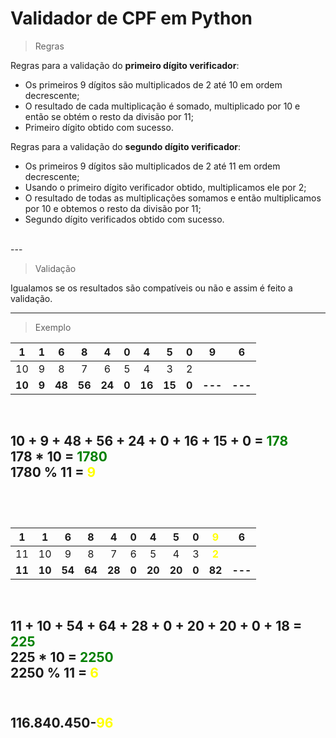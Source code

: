 # Validador de CPF em Python

>Regras

Regras para a validação do **primeiro dígito verificador**:

* Os primeiros 9 dígitos são multiplicados de 2 até 10 em ordem decrescente;
* O resultado de cada multiplicação é somado, multiplicado por 10 e então se obtém o resto da divisão por 11;
* Primeiro dígito obtido com sucesso.

Regras para a validação do **segundo dígito verificador**:

* Os primeiros 9 dígitos são multiplicados de 2 até 11 em ordem decrescente;
* Usando o primeiro dígito verificador obtido, multiplicamos ele por 2;
* O resultado de todas as multiplicações somamos e então multiplicamos por 10 e obtemos o resto da divisão por 11;
* Segundo dígito verificados obtido com sucesso.  
</br>
---  

>Validação  

Igualamos se os resultados são compatíveis ou não e assim é feito a validação.  

---  

>Exemplo  

|1|1|6|8|4|0|4|5|0|9|6|
|:-:|:-:|:-:|:-:|:-:|:-:|:-:|:-:|:-:|:-:|:-:|
|10|9|8|7|6|5|4|3|2|
|**10**|**9**|**48**|**56**|**24**|**0**|**16**|**15**|**0**|**---**|**---**|  
</br>  

10 + 9 + 48 + 56 + 24 + 0 + 16 + 15 + 0 = <span style="color: green; bold">**178**</span>  
178 * 10 = <span style="color: green; bold">**1780**</span>  
1780 % 11 = <span style="color: yellow; bold">**9**</span>  
</br>
---  
</br>  

|1|1|6|8|4|0|4|5|0|<span style="color: yellow; bold">**9**</span>|6|
|:-:|:-:|:-:|:-:|:-:|:-:|:-:|:-:|:-:|:-:|:-:|
|11|10|9|8|7|6|5|4|3|<span style="color: yellow; bold">**2**</span>|
|**11**|**10**|**54**|**64**|**28**|**0**|**20**|**20**|**0**|**82**|**---**|  
</br>  

11 + 10 + 54 + 64 + 28 + 0 + 20 + 20 + 0 + 18 = <span style="color: green; bold">**225**</span>  
225 * 10 = <span style="color: green; bold">**2250**</span>  
2250 % 11 = <span style="color: yellow; bold">**6**</span>  
</br>  
---

116.840.450-<span style="color: yellow; bold">**96**</span>
</br>
---


